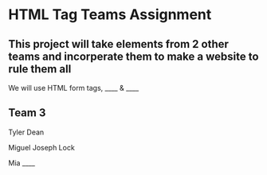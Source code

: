 # HTML Tag Teams Assignment

## This project will take elements from 2 other teams and incorperate them to make a website to rule them all

We will use HTML form tags, \_\_\_\_ & \_\_\_\_

## Team 3

Tyler Dean

Miguel Joseph Lock

Mia \_\_\_\_
